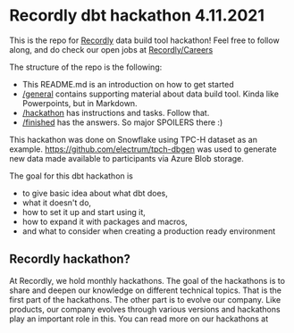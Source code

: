 # Recordly dbt hackathon 4.11.2021

This is the repo for [Recordly](https://www.recordlydata.com) data build tool hackathon! Feel free to follow along, and do check our open jobs at [Recordly/Careers](https://www.recordlydata.com/careers)

The structure of the repo is the following:
* This README.md is an introduction on how to get started
* [/general](/general) contains supporting material about data build tool. Kinda like Powerpoints, but in Markdown.
* [/hackathon](/hackathon) has instructions and tasks. Follow that.
* [/finished](/finished) has the answers. So major SPOILERS there :)

This hackathon was done on Snowflake using TPC-H dataset as an example. https://github.com/electrum/tpch-dbgen was used to generate new data made available to participants via Azure Blob storage.

The goal for this dbt hackathon is 
* to give basic idea about what dbt does, 
* what it doesn't do, 
* how to set it up and start  using it, 
* how to expand it with packages and macros, 
* and what to consider when creating a production ready environment

## Recordly hackathon?

At Recordly, we hold monthly hackathons. The goal of the hackathons is to share and deepen our knowledge on different technical topics. That is the first part of the hackathons. The other part is to evolve our company. Like products, our company evolves through various versions and hackathons play an important role in this. You can read more on our hackathons at 

